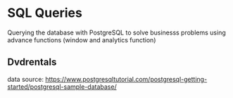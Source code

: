 # SQL Queries

Querying the database with PostgreSQL to solve businesss problems using advance functions (window and analytics function)

## Dvdrentals

data source: https://www.postgresqltutorial.com/postgresql-getting-started/postgresql-sample-database/

